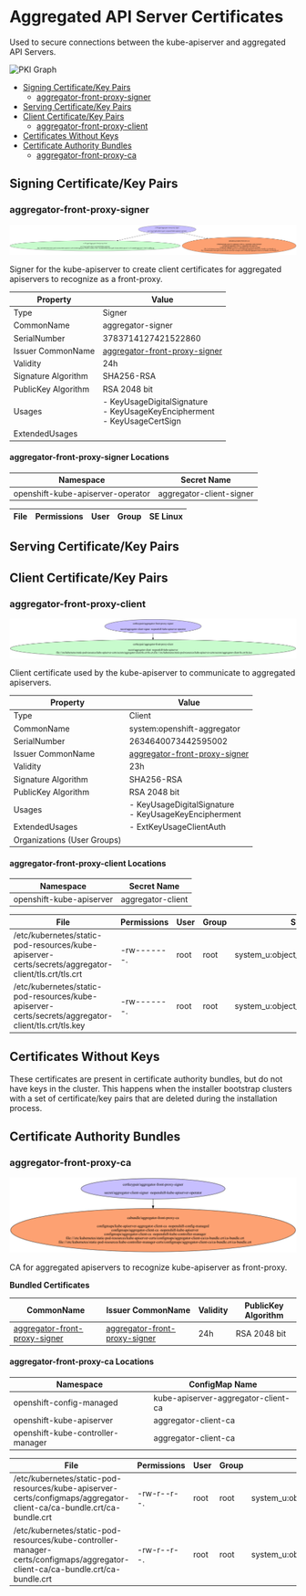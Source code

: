 # Aggregated API Server Certificates

Used to secure connections between the kube-apiserver and aggregated API Servers.

![PKI Graph](cert-flow.png)

- [Signing Certificate/Key Pairs](#signing-certificatekey-pairs)
    - [aggregator-front-proxy-signer](#aggregator-front-proxy-signer)
- [Serving Certificate/Key Pairs](#serving-certificatekey-pairs)
- [Client Certificate/Key Pairs](#client-certificatekey-pairs)
    - [aggregator-front-proxy-client](#aggregator-front-proxy-client)
- [Certificates Without Keys](#certificates-without-keys)
- [Certificate Authority Bundles](#certificate-authority-bundles)
    - [aggregator-front-proxy-ca](#aggregator-front-proxy-ca)

## Signing Certificate/Key Pairs


### aggregator-front-proxy-signer
![PKI Graph](subcert-aggregator-signer3783714127421522860.png)

Signer for the kube-apiserver to create client certificates for aggregated apiservers to recognize as a front-proxy.

| Property | Value |
| ----------- | ----------- |
| Type | Signer |
| CommonName | aggregator-signer |
| SerialNumber | 3783714127421522860 |
| Issuer CommonName | [aggregator-front-proxy-signer](#aggregator-front-proxy-signer) |
| Validity | 24h |
| Signature Algorithm | SHA256-RSA |
| PublicKey Algorithm | RSA 2048 bit |
| Usages | - KeyUsageDigitalSignature<br/>- KeyUsageKeyEncipherment<br/>- KeyUsageCertSign |
| ExtendedUsages |  |


#### aggregator-front-proxy-signer Locations
| Namespace | Secret Name |
| ----------- | ----------- |
| openshift-kube-apiserver-operator | aggregator-client-signer |

| File | Permissions | User | Group | SE Linux |
| ----------- | ----------- | ----------- | ----------- | ----------- |



## Serving Certificate/Key Pairs

## Client Certificate/Key Pairs


### aggregator-front-proxy-client
![PKI Graph](subcert-systemopenshift-aggregator2634640073442595002.png)

Client certificate used by the kube-apiserver to communicate to aggregated apiservers.

| Property | Value |
| ----------- | ----------- |
| Type | Client |
| CommonName | system:openshift-aggregator |
| SerialNumber | 2634640073442595002 |
| Issuer CommonName | [aggregator-front-proxy-signer](#aggregator-front-proxy-signer) |
| Validity | 23h |
| Signature Algorithm | SHA256-RSA |
| PublicKey Algorithm | RSA 2048 bit |
| Usages | - KeyUsageDigitalSignature<br/>- KeyUsageKeyEncipherment |
| ExtendedUsages | - ExtKeyUsageClientAuth |
| Organizations (User Groups) |  |


#### aggregator-front-proxy-client Locations
| Namespace | Secret Name |
| ----------- | ----------- |
| openshift-kube-apiserver | aggregator-client |

| File | Permissions | User | Group | SE Linux |
| ----------- | ----------- | ----------- | ----------- | ----------- |
| /etc/kubernetes/static-pod-resources/kube-apiserver-certs/secrets/aggregator-client/tls.crt/tls.crt | -rw-------. | root | root | system_u:object_r:kubernetes_file_t:s0 |
| /etc/kubernetes/static-pod-resources/kube-apiserver-certs/secrets/aggregator-client/tls.crt/tls.key | -rw-------. | root | root | system_u:object_r:kubernetes_file_t:s0 |


## Certificates Without Keys

These certificates are present in certificate authority bundles, but do not have keys in the cluster.
This happens when the installer bootstrap clusters with a set of certificate/key pairs that are deleted during the
installation process.

## Certificate Authority Bundles


### aggregator-front-proxy-ca
![PKI Graph](subca-668341161.png)

CA for aggregated apiservers to recognize kube-apiserver as front-proxy.

**Bundled Certificates**

| CommonName | Issuer CommonName | Validity | PublicKey Algorithm |
| ----------- | ----------- | ----------- | ----------- |
| [aggregator-front-proxy-signer](#aggregator-front-proxy-signer) | [aggregator-front-proxy-signer](#aggregator-front-proxy-signer) | 24h | RSA 2048 bit |

#### aggregator-front-proxy-ca Locations
| Namespace | ConfigMap Name |
| ----------- | ----------- |
| openshift-config-managed | kube-apiserver-aggregator-client-ca |
| openshift-kube-apiserver | aggregator-client-ca |
| openshift-kube-controller-manager | aggregator-client-ca |

| File | Permissions | User | Group | SE Linux |
| ----------- | ----------- | ----------- | ----------- | ----------- |
| /etc/kubernetes/static-pod-resources/kube-apiserver-certs/configmaps/aggregator-client-ca/ca-bundle.crt/ca-bundle.crt | -rw-r--r--. | root | root | system_u:object_r:kubernetes_file_t:s0 |
| /etc/kubernetes/static-pod-resources/kube-controller-manager-certs/configmaps/aggregator-client-ca/ca-bundle.crt/ca-bundle.crt | -rw-r--r--. | root | root | system_u:object_r:kubernetes_file_t:s0 |


